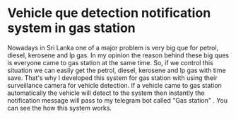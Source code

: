 # Vehicle que detection notification system in gas station 
Nowadays in Sri Lanka one of a major problem is very big que for petrol, diesel, kerosene and lp gas. In my opinion the reason behind these big ques is everyone came to gas station at the same time. So, if we control this situation we can easily get the petrol, diesel, kerosene and lp gas with time save. That's why I developed this system for gas station with using their surveillance camera for vehicle detection. If a vehicle came to gas station automatically the vehicle will detect to the system then instantly the notification message will pass to my telegram bot called "Gas station" . You can see the how this system works.

